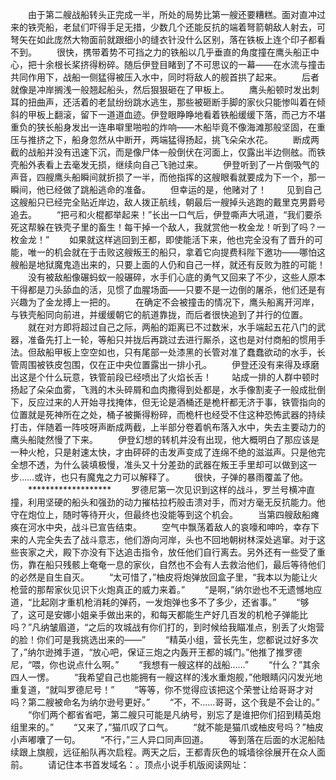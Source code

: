 　　由于第二艘战船转头正完成一半，所处的局势比第一艘还要糟糕。面对直冲过来的铁壳船，老鼠们吓得手足无措，少数几个还能反抗的端着弩箭朝敌人射去，可弩矢在如此庞然大物面前就跟细小的缝衣针没什么区别，落在铁板上连个印子都看不到。
　　很快，携带着势不可挡之力的铁船以几乎垂直的角度撞在鹰头船正中心，把十余根长桨挤得粉碎。随后伊登目睹到了不可思议的一幕——在水流与撞击共同作用下，战船一侧猛得被压入水中，同时将敌人的舰首拱了起来。
　　后者就像是冲岸搁浅一般翘起船头，然后狠狠砸在了甲板上。
　　鹰头船顿时发出刺耳的扭曲声，还活着的老鼠纷纷跳水逃生，那些被砸断手脚的家伙只能惨叫着在倾斜的甲板上翻滚，留下一道道血迹。伊登眼睁睁地看着铁船缓缓下落，而己方不堪重负的狭长船身发出一连串噼里啪啦的炸响——木船毕竟不像海滩那般坚固，在重压与推挤之下，船身忽然从中断开，两端猛得扬起，挑飞朵朵水花。
　　断成两截的战船并没有迅速下沉，而是像尸体一般倒伏在河面上，仅露出半边侧舷。而铁壳船外表看上去毫发无损，继续向自己飞驰过来。
　　伊登听到了一片倒吸气的声音，四艘鹰头船瞬间就折损了一半，而他指挥的这艘眼看就要成为下一个，那一瞬间，他已经做了跳船逃命的准备。
　　但幸运的是，他赌对了！
　　见到自己这艘船只已经完全贴近岸边，敌人拨正航线，朝最后一艘掉头逃跑的戴里克男爵号追去。
　　“把弓和火棍都举起来！”长出一口气后，伊登嘶声大吼道，“我们要杀死这帮躲在铁壳子里的畜生！每干掉一个敌人，我就赏他一枚金龙！听到了吗？一枚金龙！”
　　如果就这样逃回到王都，即使能活下来，他也完全没有了晋升的可能，唯一的机会就在于击败这艘叛王的船只，拿着它向提费科陛下邀功——哪怕这艘船是地狱魔鬼造出来的，只要上面的人仍和自己一样，就还有反败为胜的可能！
　　没有被敌船像碾蚂蚁一般碾碎，水手们心底的勇气又回来了不少，这些人原本干得都是刀头舔血的活，见惯了血腥场面——只要不是一边倒的屠杀，他们还是有兴趣为了金龙搏上一把的。
　　在确定不会被撞击的情况下，鹰头船离开河岸，与铁壳船同向前进，并缓缓朝它的航道靠拢，而后者很快追到了并行的位置。
　　就在对方即将超过自己之际，两船的距离已不过数米，水手端起五花八门的武器，准备先打上一轮，等船只并拢后再跳过去进行厮杀，这也是对付商船的惯用手法。但敌船甲板上空空如也，只有尾部一处漆黑的长管对准了蠢蠢欲动的水手，长管周围被铁皮包围，仅在正中央位置露出一排小孔。
　　伊登还没有来得及琢磨出这是个什么玩意，铁管前段已经喷出了火焰长舌！
　　站成一排的人群中顿时扬起了朵朵血雾，飞溅的木头碎屑和血肉撒得到处都是，水手像割麦子一般成批倒下，反应过来的人开始寻找掩体，但无论是酒桶还是桅杆都无济于事，铁管指向的位置就是死神所在之处，桶子被撕得粉碎，而桅杆也经受不住这种恐怖武器的持续打击，伴随着一阵吱呀声断成两截，上半部分卷着帆布落入水中，失去主要动力的鹰头船陡然慢了下来。
　　伊登幻想的转机并没有出现，他大概明白了那应该是一种火枪，只是射速太快，才由砰砰的击发声变成了连绵不绝的滋滋声。只是他完全想不透，为什么装填极慢，准头又十分差劲的武器在叛王手里却可以做到这一步……或许，也只有魔鬼之力可以解释了。
　　很快，子弹的暴雨覆盖了他。
　　*******************
　　罗德尼第一次见识到这样的战斗，罗兰号横冲直撞，利用坚硬的船头和强劲的动力摧枯拉朽般击溃对手，而对方毫无反抗能力。他守在炮位上，随时等待开火，但最终也没能等到这个机会。
　　当第四艘敌船瘫痪在河水中央，战斗已宣告结束。
　　空气中飘荡着敌人的哀嚎和呻吟，幸存下来的人完全失去了战斗意志，他们游向河岸，头也不回地朝树林深处逃窜。对于这些丧家之犬，殿下亦没有下达追击指令，放任他们自行离去。另外还有一些受了重伤，靠在船只残骸上奄奄一息的家伙，自然也不会有人去救治他们，最后等待他们的必然是自生自灭。
　　“太可惜了，”柚皮将炮弹放回盒子里，“我本以为能让火枪营的那帮家伙见识下火炮真正的威力来着。”
　　“是啊，”纳尔逊也不无遗憾地应道，“比起刚才重机枪消耗的弹药，一发炮弹也多不了多少，还省事。”
　　“够了，这可是安娜小姐亲手做出来的，和每天都能生产好几百发的机枪子弹能比吗？”凡纳皱眉道，“之后的攻城战有你们打的，到时候给我瞄准点，别丢了火炮营的脸！你们可是我挑选出来的——”
　　“精英小组，营长先生，您都说过好多次了，”纳尔逊摊手道，“放心吧，保证三炮之内轰开王都的城门。”他推了推罗德尼，“喂，你也说点什么啊。”
　　“我想有一艘这样的战船……”
　　“什么？”其余四人一愣。
　　“我希望自己也能拥有一艘这样的浅水重炮舰，”他眼睛闪闪发光地重复道，“就叫罗德尼号！”
　　“等等，你不觉得应该把这个荣誉让给哥哥才对吗？第二艘被命名为纳尔逊号更好。”
　　“不，不……哥哥，这个我是不会让的。”
　　“你们两个都省省吧，第二艘只可能是凡纳号，别忘了是谁把你们招到精英炮组里来的。”
　　“又来了，”猫爪叹了口气。
　　“就不能是猫爪或柚皮号吗？”柚皮小声嘟囔了一句。
　　“不行，”三人异口同声回道。
　　等到落在后面的水泥船陆续跟上旗舰，远征船队再次启程。两天之后，王都青灰色的城墙徐徐展开在众人面前。
　　请记住本书首发域名：。顶点小说手机版阅读网址：